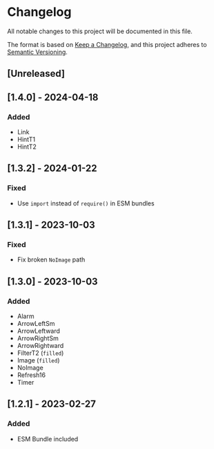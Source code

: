 # Changelog

All notable changes to this project will be documented in this file.

The format is based on [Keep a Changelog](https://keepachangelog.com/en/1.0.0/),
and this project adheres to [Semantic Versioning](https://semver.org/spec/v2.0.0.html).

## [Unreleased]

## [1.4.0] - 2024-04-18

### Added

- Link
- HintT1
- HintT2

## [1.3.2] - 2024-01-22

### Fixed

- Use `import` instead of `require()` in ESM bundles

## [1.3.1] - 2023-10-03

### Fixed

- Fix broken `NoImage` path

## [1.3.0] - 2023-10-03

### Added

- Alarm
- ArrowLeftSm
- ArrowLeftward
- ArrowRightSm
- ArrowRightward
- FilterT2 (`filled`)
- Image (`filled`)
- NoImage
- Refresh16
- Timer

## [1.2.1] - 2023-02-27

### Added

- ESM Bundle included

